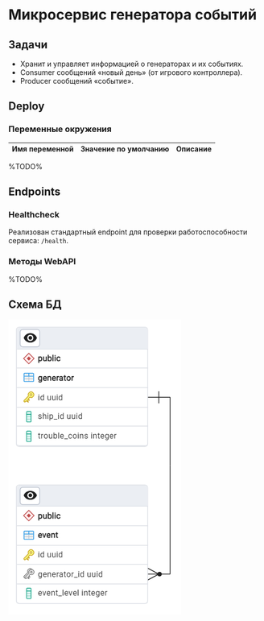 # Микросервис генератора событий

## Задачи

- Хранит и управляет информацией о генераторах и их событиях.
- Consumer сообщений «новый день» (от игрового контроллера).
- Producer сообщений «событие».

## Deploy

### Переменные окружения

| Имя переменной                | Значение по умолчанию | Описание                                                    |
|-------------------------------|-----------------------|-------------------------------------------------------------|
%TODO%

## Endpoints

### Healthcheck

Реализован стандартный endpoint для проверки работоспособности сервиса: `/health`.

### Методы WebAPI

%TODO%

## Схема БД

![database diagram](./docs/database.png)
